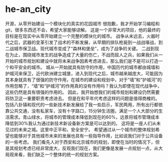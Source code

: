 # he-an_city
开源，从零开始建设一个模块化的真实的花园城市
很抱歉，我才开始学习编程和git，很多东西还不会，希望大家能够谅解。
这是一个非常大的项目，他的最终的目标是在现实中从零开始建立一个完整的模块化的城市。
战争从未远去，火器时代之后，武器的变革引发了战术的不断发展，从早期的排队枪毙到一战战壕战，到二战城市保卫战。现代城市变成了“森林和堡垒”，成为了战争的关键。
二战到现在为止，围绕城市发生的战争造成了大量的伤亡，不战而屈人之兵，如果我们从一开始的城市规划和建设中就将未来战争因素考虑进去，那么我们是不是可以打造一个和平安全的城市。
城从一开始就具有防守的作用，中国历代的城市都由城墙和护城河来保卫，近代欧洲建立城堡，进入到现代之后，城市越来越庞大，可能因为其本身就具有了很强的防守作用，在城市的建设和规划中，对于“墙”和“护城河”的作用忽略了，“墙”和“护城河”的作用真的没有作用吗？我认为即使在现代战争中，这些仍然是具有很强的作用的。
因此，我开始想我们的城市规划和建设仍然需要将防卫这一重要职责考虑进去。
但是在和平年代考虑这样的问题是值得商榷的。
包括八卦镇和现代的一些新技术新发展给了我一些启示，军民两用，所有出行都依靠公共交通，没有私家车，没有十字路口，15分钟生活圈，满足一个人大部分的生活需求。青山绿水，将城市的管理成本降低到现在的60%，远景将城市管理成本降低到30%我认为通过新技术新设备新方案是可以达到的。
这将是一座人们从未见过的未来之城。这里中正平和，安全安宁。
希望通过从一个城市的整体规划希望也能够对于其他城市未来的发展也具有一些指导作用，比如说我们对于公共设备的一些考虑。
我们看先人对于西安和北京城市的规划，即使在当时的情况下，但是其规划考虑已经非常庞大，反观我们现在，我们更像是发展一点规划一点，从大局观来看，我们缺乏一个整体的统一的规划方案。